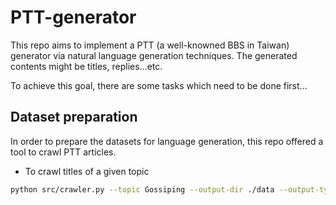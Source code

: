 # PTT-generator

This repo aims to implement a PTT (a well-knowned BBS in Taiwan) generator via natural language generation techniques. The generated contents might be titles, replies...etc.

To achieve this goal, there are some tasks which need to be done first...

## Dataset preparation
In order to prepare the datasets for language generation, this repo offered a tool to crawl PTT articles.

- To crawl titles of a given topic

```bash
python src/crawler.py --topic Gossiping --output-dir ./data --output-type json
```
  
